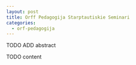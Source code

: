 ```yaml
---
layout: post
title: Orff Pedagogija Starptautiskie Seminari
categories:
  - orf-pedagogija
---
```


TODO ADD abstract


<!--content-->


TODO content

